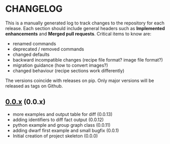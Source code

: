 # CHANGELOG

This is a manually generated log to track changes to the repository for each release.
Each section should include general headers such as **Implemented enhancements**
and **Merged pull requests**. Critical items to know are:

 - renamed commands
 - deprecated / removed commands
 - changed defaults
 - backward incompatible changes (recipe file format? image file format?)
 - migration guidance (how to convert images?)
 - changed behaviour (recipe sections work differently)

The versions coincide with releases on pip. Only major versions will be released as tags on Github.

## [0.0.x](https://github.com/compspec/compspec/tree/main) (0.0.x)
 - more examples and output table for diff (0.0.13)
 - adding identifiers to diff fact output (0.0.12)
 - python example and group graph class (0.0.11)
 - adding dwarf first example and small bugfix (0.0.1)
 - Initial creation of project skeleton (0.0.0)

